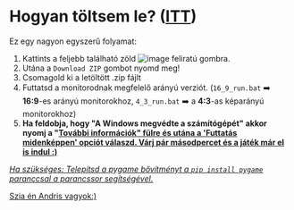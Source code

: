 # Hogyan töltsem le? ([ITT](https://github.com/NBencee/NewtonKalandjai/archive/refs/heads/main.zip))
Ez egy nagyon egyszerű folyamat: 
1. Kattints a feljebb található zöld ![image](https://github.com/NBencee/NewtonKalandjai/assets/97159891/23c2f5d1-d4ac-402d-8691-e938836f4a3e) feliratú gombra.
2. Utána a `Download ZIP` gombot nyomd meg!
3. Csomagold ki a letöltött .zip fájlt
4. Futtatsd a monitorodnak megfelelő arányú verziót. (`16_9_run.bat` ➡️ **16:9**-es arányú monitorokhoz, `4_3_run.bat` ➡️ a **4:3**-as képarányú monitorokhoz)
5. **Ha feldobja, hogy "A Windows megvédte a számítógépét" akkor nyomj a "<u>További információk<u>" fülre és utána a 'Futtatás midenképpen' opciót válaszd. Várj pár másodpercet és a játék már el is indul :)**

*Ha szükséges: Telepítsd a pygame bővítményt a `pip install pygame` paranccsal a parancssor segítségével.*

Szia én Andris vagyok:)
